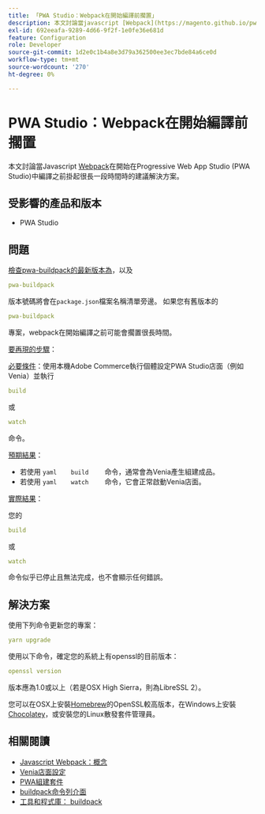 ```yaml
---
title: 「PWA Studio：Webpack在開始編譯前擱置」
description: 本文討論當javascript [Webpack](https://magento.github.io/pwa-studio/technologies/tools-libraries/#webpack)在開始在Progressive Web App Studio (PWA Studio)中編譯之前掛起很長時間時的建議解決方案。
exl-id: 692eeafa-9289-4d66-9f2f-1e0fe36e681d
feature: Configuration
role: Developer
source-git-commit: 1d2e0c1b4a8e3d79a362500ee3ec7bde84a6ce0d
workflow-type: tm+mt
source-wordcount: '270'
ht-degree: 0%

---
```


# PWA Studio：Webpack在開始編譯前擱置

本文討論當Javascript [Webpack](https://magento.github.io/pwa-studio/technologies/tools-libraries/#webpack)在開始在Progressive Web App Studio (PWA Studio)中編譯之前掛起很長一段時間時的建議解決方案。

## 受影響的產品和版本

* PWA Studio

## 問題

[檢查pwa-buildpack的最新版本為](https://github.com/magento/pwa-studio/tree/master/packages/pwa-buildpack)，以及

```yaml
pwa-buildpack
```

版本號碼將會在`package.json`檔案名稱清單旁邊。 如果您有舊版本的

```yaml
pwa-buildpack
```

專案，webpack在開始編譯之前可能會擱置很長時間。

<u>要再現的步驟</u>：

<u>必要條件</u>：使用本機Adobe Commerce執行個體設定PWA Studio店面（例如Venia）並執行

```yaml
build
```

或

```yaml
watch
```

命令。

<u>預期結果</u>：

* 若使用    ```yaml    build    ```    命令，通常會為Venia產生組建成品。
* 若使用    ```yaml    watch    ```    命令，它會正常啟動Venia店面。

<u>實際結果</u>：

您的

```yaml
build
```

或

```yaml
watch
```

命令似乎已停止且無法完成，也不會顯示任何錯誤。

## 解決方案

使用下列命令更新您的專案：

```yaml
yarn upgrade
```

使用以下命令，確定您的系統上有openssl的目前版本：

```yaml
openssl version
```

版本應為1.0或以上（若是OSX High Sierra，則為LibreSSL 2）。

您可以在OSX上安裝[Homebrew](https://brew.sh/)的OpenSSL較高版本，在Windows上安裝[Chocolatey](https://chocolatey.org/)，或安裝您的Linux散發套件管理員。

## 相關閱讀

* [Javascript Webpack：概念](https://webpack.js.org/concepts/)
* [Venia店面設定](https://magento.github.io/pwa-studio/venia-pwa-concept/setup/)
* [PWA組建套件](https://magento.github.io/pwa-studio/pwa-buildpack/)
* [buildpack命令列介面](https://magento.github.io/pwa-studio/pwa-buildpack/reference/buildpack-cli/)
* [工具和程式庫： buildpack](https://magento.github.io/pwa-studio/technologies/tools-libraries/#webpack)
